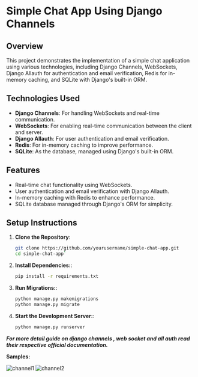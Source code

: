 # Simple Chat App Using Django Channels

## Overview

This project demonstrates the implementation of a simple chat application using various technologies, including Django Channels, WebSockets, Django Allauth for authentication and email verification, Redis for in-memory caching, and SQLite with Django's built-in ORM.

## Technologies Used

- **Django Channels**: For handling WebSockets and real-time communication.
- **WebSockets**: For enabling real-time communication between the client and server.
- **Django Allauth**: For user authentication and email verification.
- **Redis**: For in-memory caching to improve performance.
- **SQLite**: As the database, managed using Django's built-in ORM.

## Features

- Real-time chat functionality using WebSockets.
- User authentication and email verification with Django Allauth.
- In-memory caching with Redis to enhance performance.
- SQLite database managed through Django's ORM for simplicity.

## Setup Instructions

1. **Clone the Repository**:
   ```bash
   git clone https://github.com/yourusername/simple-chat-app.git
   cd simple-chat-app`
   ```
2. **Install Dependencies:**:
   ```bash
   pip install -r requirements.txt
   ```
3. **Run Migrations:**:
   ```bash
   python manage.py makemigrations
   python manage.py migrate
   ```
4. **Start the Development Server:**:
   ```bash
   python manage.py runserver
   ```




***For more detail guide on django channels , web socket and all auth read their respective official documentation.***




**Samples:**



![channel1](https://github.com/user-attachments/assets/8ceb199d-d845-409f-ba73-31e78996fc7d)
![channel2](https://github.com/user-attachments/assets/be40a830-3375-4659-a7e7-771445957717)


